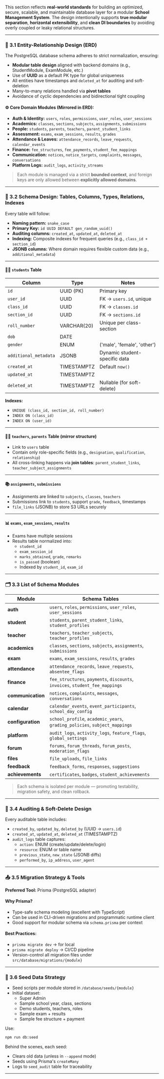 This section reflects **real-world standards** for building an optimized, secure, scalable, and maintainable database layer for a modular **School Management System**. The design intentionally supports **true modular separation**, **horizontal extensibility**, and **clean DI boundaries** by avoiding overly coupled or leaky relational structures.

---

### 📐 3.1 Entity-Relationship Design (ERD)

The PostgreSQL database schema adheres to strict normalization, ensuring:

- **Modular table design** aligned with backend domains (e.g., StudentModule, ExamModule, etc.)
- Use of **UUID** as a default PK type for global uniqueness
- All entities have timestamps and `deleted_at` for auditing and soft-deletion
- Many-to-many relations handled via **pivot tables**
- Avoidance of cyclic dependencies and bidirectional tight coupling

#### ⚙️ Core Domain Modules (Mirrored in ERD):

- **Auth & Identity:** `users`, `roles`, `permissions`, `user_roles`, `user_sessions`
- **Academics:** `classes`, `sections`, `subjects`, `assignments`, `submissions`
- **People:** `students`, `parents`, `teachers`, `parent_student_links`
- **Assessment:** `exams`, `exam_sessions`, `results`, `grades`
- **Attendance & Leaves:** `attendance_records`, `leave_requests`, `calendar_events`
- **Finance:** `fee_structures`, `fee_payments`, `student_fee_mappings`
- **Communication:** `notices`, `notice_targets`, `complaints`, `messages`, `conversations`
- **Platform Logs:** `audit_logs`, `activity_streams`

> Each module is managed via a strict **bounded context**, and foreign keys are only allowed between **explicitly allowed domains**.

---

### 🧬 3.2 Schema Design: Tables, Columns, Types, Relations, Indexes

Every table will follow:

- **Naming pattern:** `snake_case`
- **Primary Key:** `id UUID DEFAULT gen_random_uuid()`
- **Auditing columns:** `created_at`, `updated_at`, `deleted_at`
- **Indexing:** Composite indexes for frequent queries (e.g., `class_id + section_id`)
- **JSONB columns:** Where domain requires flexible custom data (e.g., `additional_metadata`)

---

#### 🧑‍🎓 `students` Table

| Column                | Type        | Notes                         |
| --------------------- | ----------- | ----------------------------- |
| `id`                  | UUID (PK)   | Primary key                   |
| `user_id`             | UUID        | FK → `users.id`, unique       |
| `class_id`            | UUID        | FK → `classes.id`             |
| `section_id`          | UUID        | FK → `sections.id`            |
| `roll_number`         | VARCHAR(20) | Unique per class-section      |
| `dob`                 | DATE        |                               |
| `gender`              | ENUM        | ('male', 'female', 'other')   |
| `additional_metadata` | JSONB       | Dynamic student-specific data |
| `created_at`          | TIMESTAMPTZ | Default `now()`               |
| `updated_at`          | TIMESTAMPTZ |                               |
| `deleted_at`          | TIMESTAMPTZ | Nullable (for soft-delete)    |

**Indexes:**

- `UNIQUE (class_id, section_id, roll_number)`
- `INDEX ON (class_id)`
- `INDEX ON (user_id)`

---

#### 🧑‍🏫 `teachers`, `parents` Table (mirror structure)

- Link to `users` table
- Contain only role-specific fields (e.g., `designation`, `qualification`, `relationship`)
- All cross-linking happens via **join tables**: `parent_student_links`, `teacher_subject_assignments`

---

#### 📚 `assignments`, `submissions`

- Assignments are linked to `subjects`, `classes`, `teachers`
- Submissions link to `students`, support `grade`, `feedback`, timestamps
- `file_links` (JSONB) to store S3 URLs securely

---

#### 📊 `exams`, `exam_sessions`, `results`

- Exams have multiple sessions
- Results table normalized into:
  - `student_id`
  - `exam_session_id`
  - `marks_obtained`, `grade`, `remarks`
  - `is_passed` (boolean)
  - Indexed by `student_id`, `exam_id`

---

### 🗂️ 3.3 List of Schema Modules

| Module            | Schema Tables                                                                 |     |
| ----------------- | ----------------------------------------------------------------------------- | --- |
| **auth**          | `users`, `roles`, `permissions`, `user_roles`, `user_sessions`                |     |
| **student**       | `students`, `parent_student_links`, `student_profiles`                        |     |
| **teacher**       | `teachers`, `teacher_subjects`, `teacher_profiles`                            |     |
| **academics**     | `classes`, `sections`, `subjects`, `assignments`, `submissions`               |     |
| **exam**          | `exams`, `exam_sessions`, `results`, `grades`                                 |     |
| **attendance**    | `attendance_records`, `leave_requests`, `absentee_flags`                      |     |
| **finance**       | `fee_structures`, `payments`, `discounts`, `invoices`, `student_fee_mappings` |     |
| **communication** | `notices`, `complaints`, `messages`, `conversations`                          |     |
| **calendar**      | `calendar_events`, `event_participants`, `school_day_config`                  |     |
| **configuration** | `school_profile`, `academic_years`, `grading_policies`, `subject_mappings`    |     |
| **platform**      | `audit_logs`, `activity_logs`, `feature_flags`, `global_settings`             |     |
| **forum**         | `forums`, `forum_threads`, `forum_posts`, `moderation_flags`                  |     |
| **files**         | `file_uploads`, `file_links`                                                  |     |
| **feedback**      | `feedback_forms`, `responses`, `suggestions`                                  |     |
| **achievements**  | `certificates`, `badges`, `student_achievements`                              |     |

> Each schema is isolated per module — promoting testability, migration safety, and clean rollback.

---

### 🔐 3.4 Auditing & Soft-Delete Design

Every auditable table includes:

- `created_by`, `updated_by`, `deleted_by` (UUID → `users.id`)
- `created_at`, `updated_at`, `deleted_at` (TIMESTAMPTZ)
- `audit_logs` table captures:
  - `action`: ENUM (create/update/delete/login)
  - `resource`: ENUM or table name
  - `previous_state`, `new_state` (JSONB diffs)
  - `performed_by`, `ip_address`, `user_agent`

---

### 📤 3.5 Migration Strategy & Tools

**Preferred Tool:** Prisma (PostgreSQL adapter)

#### Why Prisma?

- Type-safe schema modeling (excellent with TypeScript)
- Can be used in CLI-driven migrations and programmatic runtime client
- Good support for modular schema via `schema.prisma` per context

#### Best Practices:

- `prisma migrate dev` → for local
- `prisma migrate deploy` → CI/CD pipeline
- Version-control all migration files under `src/database/migrations/{module}`

---

### 🌱 3.6 Seed Data Strategy

- Seed scripts per module stored in `/database/seeds/{module}`
- Initial dataset:
  - Super Admin
  - Sample school year, class, sections
  - Demo students, teachers, roles
  - Sample exam + results
  - Sample fee structure + payment

Use:

```bash
npm run db:seed
```

Behind the scenes, each seed:

- Clears old data (unless in `--append` mode)
- Seeds using Prisma's `createMany`
- Logs to `seed_audit` table for traceability

---
